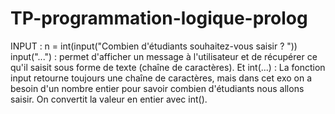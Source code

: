# TP-programmation-logique-prolog

INPUT :  n = int(input("Combien d'étudiants souhaitez-vous saisir ? "))
input("...") : permet d'afficher un message à l'utilisateur et de récupérer ce qu'il saisit sous forme de texte (chaîne de caractères).
Et int(...) : La fonction input retourne toujours une chaîne de caractères, mais dans cet exo on a besoin d'un nombre entier pour savoir combien d'étudiants nous allons saisir. On convertit la valeur en entier avec int().

